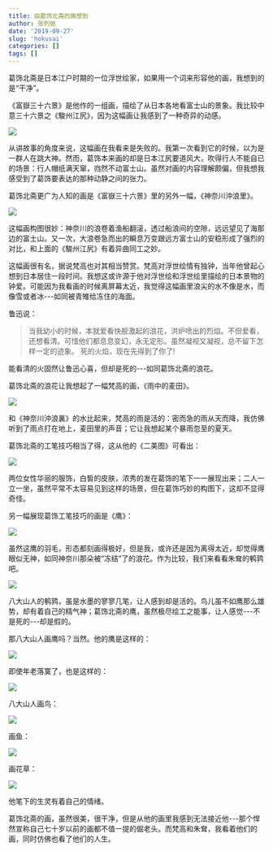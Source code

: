 ```yaml
---
title: 由葛饰北斋的画想到
author: 张列弛
date: '2019-09-27'
slug: 'hokusai'
categories: []
tags: []
---
```

葛饰北斋是日本江户时期的一位浮世绘家，如果用一个词来形容他的画，我想到的是“干净”。  

《富嶽三十六景》是他作的一组画，描绘了从日本各地看富士山的景象。我比较中意三十六景之《駿州江尻》，因为这幅画让我感到了一种奇异的动感。  

![](https://upload.wikimedia.org/wikipedia/commons/thumb/1/12/Ejiri_in_the_Suruga_province.jpg/1920px-Ejiri_in_the_Suruga_province.jpg)   

从讲故事的角度来说，这幅画在我看来是失败的。我第一次看到它的时候，以为是一群人在跳大神。然而，葛饰本来画的却是日本江尻要道风大，吹得行人不能自已的场景：行人帽纸满天窜，岿然不动富士山。虽然对画的内容理解颇偏，但我想我感受到了葛饰要表达的那种动静之间的张力。      

葛饰北斋更广为人知的画是《富嶽三十六景》里的另外一幅，《神奈川沖浪里》。   

![](https://upload.wikimedia.org/wikipedia/commons/thumb/0/0a/The_Great_Wave_off_Kanagawa.jpg/1920px-The_Great_Wave_off_Kanagawa.jpg)  

这幅画构图很妙：神奈川的浪卷着渔船翻滚，透过船浪间的空隙，远远望见了海那边的富士山。又一次，大浪卷急而出的瞬息万变跟远方富士山的安稳形成了强烈的对比，和上面的《駿州江尻》有着异曲同工之妙。  

这幅画很有名，据说梵高也对其相当赞赏。梵高对浮世绘情有独钟，当年他曾起心想到日本居住一段时间。我想这或许源于他对浮世绘和浮世绘里描绘的日本景物的钟爱。可能因为我看画的时候离屏幕太近，我觉得这幅画里浪尖的水不像是水，而像雪或者冰---如同被青雉给冻住的海面。    

鲁迅说：  

> 当我幼小的时候，本就爱看快舰激起的浪花，洪炉喷出的烈焰。不但爱看，还想看清。可惜他们都息息变幻，永无定形。虽然凝视又凝视，总不留下怎样一定的迹象。
死的火焰，现在先得到了你了!   

能看清的火固然让鲁迅心喜，但却是死的---如同葛饰北斋的浪花。

葛饰北斋的浪花让我想起了一幅梵高的画，《雨中的麦田》。  

![](https://upload.wikimedia.org/wikipedia/commons/thumb/d/dd/Vincent_Willem_van_Gogh%2C_Dutch_-_Rain_-_Google_Art_Project.jpg/1280px-Vincent_Willem_van_Gogh%2C_Dutch_-_Rain_-_Google_Art_Project.jpg)  

和《神奈川沖浪裏》的水比起来，梵高的雨是活的：密而急的雨从天而降，我仿佛听到了雨点打在地上，麦田里的声音；它让我想起某个暴雨忽至的夏天。    

葛饰北斋的工笔技巧相当了得，这从他的《二美图》可看出：  

![](https://upload.wikimedia.org/wikipedia/commons/thumb/0/02/Katsushika_Hokusai_-_TWO_BEAUTIES_-_Google_Art_Project.jpg/320px-Katsushika_Hokusai_-_TWO_BEAUTIES_-_Google_Art_Project.jpg)

两位女性华丽的服饰，白皙的皮肤，浓秀的发在葛饰的笔下一一展现出来；二人一立一坐，虽然平常不太容易见到这样的场景，但在葛饰巧妙的构图下，这却不显得奇怪。  

另一幅展现葛饰工笔技巧的画是《鹰》：  

![](https://upload.wikimedia.org/wikipedia/commons/thumb/c/cf/Hawk_on_a_ceremonial_stand.jpg/1280px-Hawk_on_a_ceremonial_stand.jpg)    

虽然这鹰的羽毛，形态都刻画得极好，但是我，或许还是因为离得太近，却觉得鹰眼似无神，如同神奈川那朵被“冻结”了的浪花。作为比较，我们来看看朱耷的鹌鹑吧。   

![](https://upload.wikimedia.org/wikipedia/commons/8/8d/21_11_3.JPG)  

八大山人的鹌鹑，虽是水墨的寥寥几笔，让人感到却是活的。鸟儿虽不如鹰那么雄势，却有着自己的精气神；葛饰北斋的鹰，虽然极尽绘工之能事，让人感觉---不是死的---却是假的。    


那八大山人画鹰吗？当然。他的鹰是这样的：  

![](http://www.1000sh.cn/wp-content/uploads/2018/12/20181215_000441_011.jpg)  

即使年老落寞了，也是这样的：  

![](http://www.chundaozihua.com/images/upload/Image/badashanren%20%20dulipinitu.jpg)    

八大山人画鸟：        

![](https://mmbiz.qpic.cn/mmbiz_jpg/Sw4ZcZGC9Ptfficd0te8MJtEStiahNcvzQMcpaeND0ic1AeEnmkzCVycYgRxCZaryDKTewg0qpTq3hCZFpMDEbQ9A/640?wx_fmt=jpeg)    

画鱼：

![](http://oss-bucket-artflyer-pro.oss-cn-hangzhou.aliyuncs.com/info-915317113355106.jpg?OSSAccessKeyId=LTAIqtoKmEVoVwIS&Expires=1569646805&Signature=2jS7GxlpRR28Ytpld8YUf2%2FgXYI%3D)    

画花草：   

![](http://w5.sanwen8.cn/mmbiz/x3orAmCAa0GRJP3yusBZnjsDD7mPsjCDQz0d9Eibs7gSaFftyGc5w7ZrwLicy77uQ5AFFlT7nGn5DMhk3FMQOUWw/640?wx_fmt=jpeg)   


他笔下的生灵有着自己的情绪。

葛饰北斋的画，虽然很美，很干净，但是从他的画里我感到无法接近他---那个悍然宣称自己七十岁以前的画都不值一提的倔老头。而梵高和朱耷，我看着他们的画，同时仿佛也看了他们的人生。     













